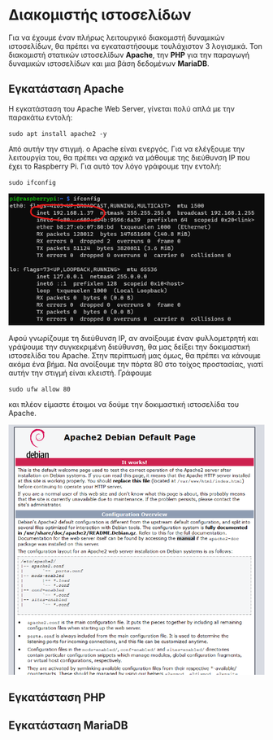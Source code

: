 # Διακομιστής ιστοσελίδων

Για να έχουμε έναν πλήρως λειτουργικό διακομιστή δυναμικών ιστοσελίδων, θα πρέπει να εγκαταστήσουμε τουλάχιστον 3 λογισμικά. Ton διακομιστή στατικών ιστοσελίδων **Apache**, την **PHP** για την παραγωγή δυναμικών ιστοσελίδων και μια βάση δεδομένων **MariaDB**.

## Εγκατάσταση Apache

Η εγκατάσταση του Apache Web Server, γίνεται πολύ απλά με την παρακάτω εντολή:

`sudo apt install apache2 -y`

Από αυτήν την στιγμή. ο Apache είναι ενεργός. Για να ελέγξουμε την λειτουργία του, θα πρέπει να αρχικά να μάθουμε της διεύθυνση ΙΡ που έχει το Raspberry Pi. Για αυτό τον λόγο γράφουμε την εντολή:

`sudo ifconfig`

<p align="center">
    <img src="images/ip-address.png" alt="Η διεύθυνση ΙΡ του Raspberry Pi" />
</p>

Αφού γνωρίζουμε τη διεύθυνση ΙΡ, αν ανοίξουμε έναν φυλλομετρητή και γράψουμε την συγκεκριμένη διεύθυνση, θα μας δείξει την δοκιμαστική ιστοσελίδα του Apache. Στην περίπτωσή μας όμως, θα πρέπει να κάνουμε ακόμα ένα βήμα. Να ανοίξουμε την πόρτα 80 στο τοίχος προστασίας, γιατί αυτήν την στιγμή είναι κλειστή. Γράφουμε

`sudo ufw allow 80`

και πλέον είμαστε έτοιμοι να δούμε την δοκιμαστική ιστοσελίδα του Apache.

<p align="center">
    <img src="images/apache-first-page.png" alt="Δοκιμαστική ιστοσελίδα Apache" />
</p>

## Εγκατάσταση PHP

## Εγκατάσταση MariaDB